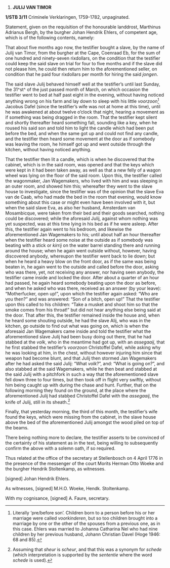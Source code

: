1.  **JULIJ VAN TIMOR**

**1/STB 3/11** Criminele Verklaringen, 1759-1782, unpaginated.

Statement, given on the requisition of the honourable landdrost,
Marthinus Adrianus Bergh, by the burgher Johan Hendrik Ehlers, of
competent age, which is of the following contents, namely:

That about five months ago now, the testifier bought a slave, by the
name of Julij van Timor, from the burgher at the Cape, Coenraad Eb, for
the sum of one hundred and ninety-seven rixdollars, on the condition
that the testifier could keep the said slave on trial for four to five
months and if the slave did not please him, he could then return him to
the aforementioned seller, on condition that he paid four rixdollars per
month for hiring the said *jongen*.

The said slave Julij behaved himself well at the testifier’s until last
Sunday, the 31^st^ of the just passed month of March, on which occasion
the testifier went to bed at half past eight in the evening, without
having noticed anything wrong on his farm and lay down to sleep with his
little *voorzoon*[^1] Jacobus Dafel (since the testifier’s wife was not
at home at this time), until he was awakened at about twelve o’clock
that night, hearing a movement as if something was being dragged in the
room. That the testifier kept silent and shortly thereafter heard
something fall, sounding like a key, when he roused his said son and
told him to light the candle which had been put before the bed, and when
the same got up and could not find any candle, and the testifier then
heard some movement at the door as if somebody was leaving the room, he
himself got up and went outside through the kitchen, without having
noticed anything.

That the testifier then lit a candle, which is when he discovered that
the cabinet, which is in the said room, was opened and that the keys
which were kept in it had been taken away, as well as that a new felly
of a wagon wheel was lying on the floor of the said room. Upon this, the
testifier called the wagonmaker, Jan Wagemakers, who lived with him and
was sleeping in an outer room, and showed him this; whereafter they went
to the slave house to investigate, since the testifier was of the
opinion that the slave Eva van de Caab, who had made the bed in the room
that evening, would know something about this case or might even have
been involved with it, but when the said slave Eva, as also her husband,
Amsterdam van Mosambicque, were taken from their bed and their goods
searched, nothing could be discovered; while the aforesaid Julij,
against whom nothing was yet suspected, was at this time lying in his
bed as if he were asleep. After this, the testifier again went to his
bedroom, and likewise the aforementioned Jan Wagemakers to his; until
about half an hour thereafter when the testifier heard some noise at the
outside as if somebody was beating with a stick or *kirrij* on the water
barrel standing there and running around the house; when he again went
outside without, however, having discovered anybody, whereupon the
testifier went back to lie down; but when he heard a heavy blow on the
front door, as if the same was being beaten in, he again went to the
outside and called before the door, asking who was there, yet, not
receiving any answer, nor having seen anybody, the testifier came inside
and locked the door. After about a quarter of an hour had passed, he
again heard somebody beating upon the door as before, and when he asked
who was there, received as an answer (by your leave): “Motherfucker,
open up!”, upon which the testifier again asked: “Who are you then?” and
was answered: “Son of a bitch, open up!” That the testifier upon this
called to his children: “Take a musket and shoot him so that the smoke
comes from his throat!” but did not hear anything else being said at the
door. That after this, the testifier remained inside the house and, when
he heard some shouting outside, he had the slave Alij, who was in the
kitchen, go outside to find out what was going on, which is when the
aforesaid Jan Wagemakers came inside and told the testifier what the
aforementioned slave Julij had been busy doing out there, that he had
stabbed at the *volk*, who in the meantime had got up, with an
*assegaaij*, that he first stabbed the testifier’s *voorzoon*
Christoffel Dafel, while asking why he was looking at him, in the chest,
without however injuring him since that weapon had become blunt, and
that Julij then stormed Jan Wagemakers after he had asked the said
Julij: “What *volk*?”, and: “What is going on?”, and also stabbed at the
said Wagemakers, while he then beat and stabbed at the said Julij with a
pitchfork in such a way that the aforementioned slave fell down three to
four times, but then took off in flight very swiftly, without him being
caught up with during the chase and hunt. Further, that on the following
morning they found on the ground, at the place where the aforementioned
Julij had stabbed Christoffel Dafel with the *assegaaij*, the knife of
Julij, still in its sheath.[^2]

Finally, that yesterday morning, the third of this month, the
testifier’s wife found the keys, which were missing from the cabinet, in
the slave house above the bed of the aforementioned Julij amongst the
wood piled on top of the beams.

There being nothing more to declare, the testifier asserts to be
convinced of the certainty of his statement as in the text, being
willing to subsequently confirm the above with a solemn oath, if so
required.

Thus related at the office of the secretary at Stellenbosch on 4 April
1776 in the presence of the messenger of the court Morits Herman Otto
Woeke and the burgher Hendrik Stoltenkamp, as witnesses.

\[signed\] Johan Hendrik Ehlers.

As witnesses, \[signed\] M.H.O. Woeke, Hendk. Stoltenkamp.

With my cognisance, \[signed\] A. Faure, secretary.

[^1]: Literally ‘pre/before son’. Children born to a person before his
    or her marriage were called *voorkinderen*, but so too children
    brought into a marriage by one or the other of the spouses from a
    previous one, as in this case. Ehlers was married to Johanna
    Catharina Nel who had nine children by her previous husband, Johann
    Christian Davel (Hoge 1946: 68 and 85).

[^2]: Assuming that *sheur* is *scheur*, and that this was a synonym for
    *schede* (which interpretation is supported by the *sententie* where
    the word *schede* is used).
